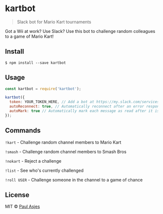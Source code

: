 # kartbot

> Slack bot for Mario Kart tournaments

Got a Wii at work? Use Slack? Use this bot to challenge random colleagues to a game of Mario Kart!

## Install

```
$ npm install --save kartbot
```

## Usage

```js
const kartbot = require('kartbot');

kartbot({
  token: YOUR_TOKEN_HERE, // Add a bot at https://my.slack.com/services/new/bot and copy the token here.
  autoReconnect: true, // Automatically reconnect after an error response from Slack.
  autoMark: true // Automatically mark each message as read after it is processed.
});
```

## Commands
`!kart` - Challenge random channel members to Mario Kart

`!smash` - Challenge random channel members to Smash Bros

`!nokart` - Reject a challenge

`!list` - See who's currently challenged

`!roll USER` - Challenge someone in the channel to a game of chance

## License

MIT © [Paul Asjes](http://internetjones.net)
